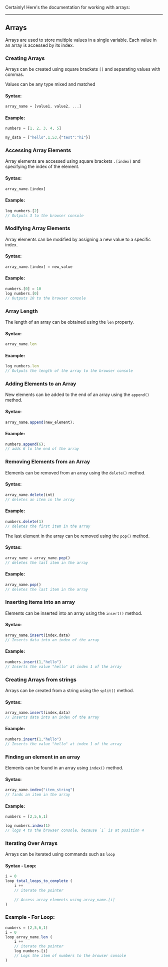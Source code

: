 Certainly! Here's the documentation for working with arrays:

---

## Arrays

Arrays are used to store multiple values in a single variable. Each value in an array is accessed by its index.

### Creating Arrays

Arrays can be created using square brackets `[]` and separating values with commas.

Values can be any type mixed and matched

#### Syntax:

```js
array_name = [value1, value2, ...]
```

#### Example:

```js
numbers = [1, 2, 3, 4, 5]

my_data = ["hello",1,53,{"test":"hi"}]
```

### Accessing Array Elements

Array elements are accessed using square brackets `.[index]` and specifying the index of the element.

#### Syntax:

```js
array_name.[index]
```

#### Example:

```js
log numbers.[2]
// Outputs 3 to the browser console
```

### Modifying Array Elements

Array elements can be modified by assigning a new value to a specific index.

#### Syntax:

```js
array_name.[index] = new_value
```

#### Example:

```js
numbers.[0] = 10
log numbers.[0]
// Outputs 10 to the browser console
```

### Array Length

The length of an array can be obtained using the `len` property.

#### Syntax:

```js
array_name.len
```

#### Example:

```js
log numbers.len
// Outputs the length of the array to the browser console
```

### Adding Elements to an Array

New elements can be added to the end of an array using the `append()` method.

#### Syntax:

```js
array_name.append(new_element);
```

#### Example:

```js
numbers.append(6);
// adds 6 to the end of the array
```

### Removing Elements from an Array

Elements can be removed from an array using the `delete()` method.

#### Syntax:

```js
array_name.delete(int)
// deletes an item in the array
```

#### Example:

```js
numbers.delete(1)
// deletes the first item in the array
```

The last element in the array can be removed using the `pop()` method.

#### Syntax:

```js
array_name = array_name.pop()
// deletes the last item in the array
```

#### Example:

```js
array_name.pop()
// deletes the last item in the array
```

### Inserting items into an array

Elements can be inserted into an array using the `insert()` method.

#### Syntax:

```js
array_name.insert(index,data)
// Inserts data into an index of the array
```

#### Example:

```js
numbers.insert(1,"hello")
// Inserts the value "hello" at index 1 of the array
```

### Creating Arrays from strings

Arrays can be created from a string using the `split()` method.

#### Syntax:

```js
array_name.insert(index,data)
// Inserts data into an index of the array
```

#### Example:

```js
numbers.insert(1,"hello")
// Inserts the value "hello" at index 1 of the array
```

### Finding an element in an array

Elements can be found in an array using `index()` method.

#### Syntax:

```js
array_name.index("item_string")
// finds an item in the array
```

#### Example:

```js
numbers = [2,5,6,1]

log numbers.index(1)
// logs 4 to the browser console, because `1` is at position 4
```

### Iterating Over Arrays

Arrays can be iterated using commands such as `loop`

#### Syntax - Loop:

```js
i = 0
loop total_loops_to_complete (
    i ++
    // iterate the pointer
    
    // Access array elements using array_name.[i]
)
```

### Example - For Loop:

```js
numbers = [2,5,6,1]
i = 0
loop array_name.len (
    i ++
    // iterate the pointer
    log numbers.[i]
    // Logs the item of numbers to the browser console
)
```
